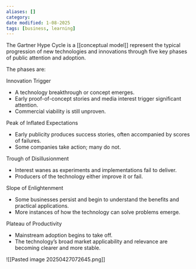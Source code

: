 ```yaml
---
aliases: []
category:
date modified: 1-08-2025
tags: [business, learning]
---
```

The Gartner Hype Cycle is a [[conceptual model]] represent the typical progression of new technologies and innovations through five key phases of public attention and adoption.

The phases are:

Innovation Trigger  
   - A technology breakthrough or concept emerges.
   - Early proof-of-concept stories and media interest trigger significant attention.
   - Commercial viability is still unproven.

Peak of Inflated Expectations  
   - Early publicity produces success stories, often accompanied by scores of failures.
   - Some companies take action; many do not.

Trough of Disillusionment  
   - Interest wanes as experiments and implementations fail to deliver.
   - Producers of the technology either improve it or fail.

Slope of Enlightenment  
   - Some businesses persist and begin to understand the benefits and practical applications.
   - More instances of how the technology can solve problems emerge.

Plateau of Productivity  
   - Mainstream adoption begins to take off.
   - The technology’s broad market applicability and relevance are becoming clearer and more stable.

![[Pasted image 20250427072645.png]]